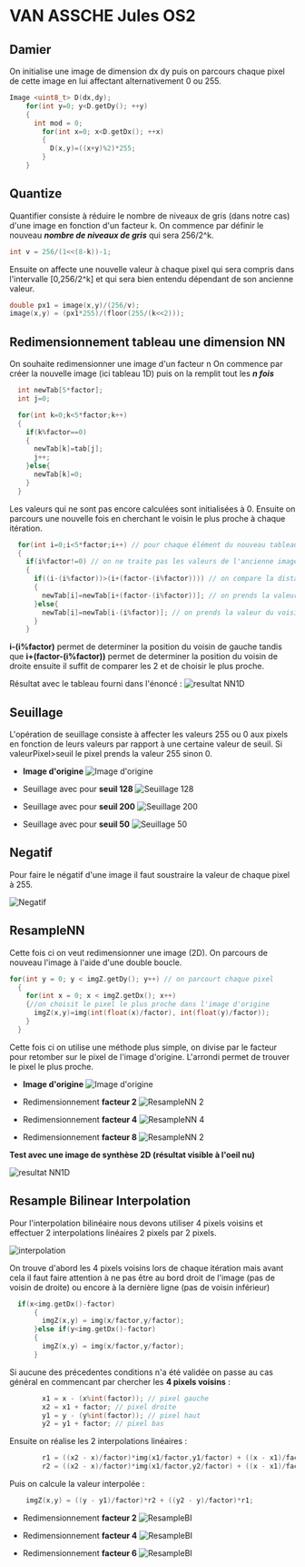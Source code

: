 # VAN ASSCHE Jules OS2

## Damier

On initialise une image de dimension dx dy puis on parcours chaque pixel de cette image
en lui affectant alternativement 0 ou 255.
```C++
Image <uint8_t> D(dx,dy);
    for(int y=0; y<D.getDy(); ++y)
    {
      int mod = 0;
        for(int x=0; x<D.getDx(); ++x)
        {
          D(x,y)=((x+y)%2)*255;
        }
    }
```

## Quantize

Quantifier consiste à réduire le nombre de niveaux de gris (dans notre cas) d'une image
en fonction d'un facteur k.
On commence par définir le nouveau ***nombre de niveaux de gris*** qui sera 256/2^k.
```C++
int v = 256/(1<<(8-k))-1;
```
Ensuite on affecte une nouvelle valeur à chaque pixel qui sera compris dans l'intervalle [0,256/2^k] 
et qui sera bien entendu dépendant de son ancienne valeur.

```C++
double px1 = image(x,y)/(256/v);
image(x,y) = (px1*255)/(floor(255/(k<<2)));
```


## Redimensionnement tableau une dimension NN

On souhaite redimensionner une image d'un facteur n
On commence par créer la nouvelle image (ici tableau 1D) puis on la remplit tout les ***n fois***

```C++
  int newTab[5*factor];
  int j=0;

  for(int k=0;k<5*factor;k++) 
  {
    if(k%factor==0)
    {
      newTab[k]=tab[j];
      j++;
    }else{
      newTab[k]=0;
    }
  }
```
Les valeurs qui ne sont pas encore calculées sont initialisées à 0.
Ensuite on parcours une nouvelle fois en cherchant le voisin le plus proche à chaque itération.
```C++
  for(int i=0;i<5*factor;i++) // pour chaque élément du nouveau tableau
  {
    if(i%factor!=0) // on ne traite pas les valeurs de l'ancienne image
    {
      if((i-(i%factor))>(i+(factor-(i%factor)))) // on compare la distance du voisin de droite et du voisin de gauche
      {
        newTab[i]=newTab[i+(factor-(i%factor))]; // on prends la valeur du voisin de droite
      }else{
        newTab[i]=newTab[i-(i%factor)]; // on prends la valeur du voisin de gauche
      }
    }
```

**i-(i%factor)** permet de determiner la position du voisin de gauche
tandis que **i+(factor-(i%factor))** permet de determiner la position du voisin de droite
ensuite il suffit de comparer les 2 et de choisir le plus proche.

Résultat avec le tableau fourni dans l'énoncé : 
![resultat NN1D](https://git.unistra.fr/j.vanassche/P4y/tree/master/tests/oneDimensionNN.png)

## Seuillage

L'opération de seuillage consiste à affecter les valeurs 255 ou 0 aux pixels 
en fonction de leurs valeurs par rapport à une certaine valeur de seuil.
Si valeurPixel>seuil le pixel prends la valeur 255 sinon 0.

* **Image d'origine**
![Image d'origine](./src/lena.pgm)

* Seuillage avec pour **seuil 128**
![Seuillage 128](https://git.unistra.fr/j.vanassche/P4y/tree/master/TP1/src/resultats/seuillage128.pgm)

* Seuillage avec pour **seuil 200**
![Seuillage 200](./src/resultats/seuillage200.pgm)

* Seuillage avec pour **seuil 50**
![Seuillage 50](./src/resultats/seuillage50.pgm)


## Negatif

Pour faire le négatif d'une image il faut soustraire la valeur de chaque pixel à 255.

![Negatif](./src/resultats/negatif.pgm)

## ResampleNN

Cette fois ci on veut redimensionner une image (2D).  On parcours de nouveau
l'image à l'aide d'une double boucle.

```C++
for(int y = 0; y < imgZ.getDy(); y++) // on parcourt chaque pixel
  {
    for(int x = 0; x < imgZ.getDx(); x++)
    {//on choisit le pixel le plus proche dans l'image d'origine
      imgZ(x,y)=img(int(float(x)/factor), int(float(y)/factor));
    }
  }
```
Cette fois ci on utilise une méthode plus simple, on divise par le facteur pour retomber 
sur le pixel de l'image d'origine. L'arrondi permet de trouver le pixel le plus proche.
* **Image d'origine**
![Image d'origine](./src/lena.pgm)
 
* Redimensionnement **facteur 2**
![ResampleNN 2](./src/resultats/resampleNN2.PGM)

* Redimensionnement **facteur 4**
![ResampleNN 4](./src/resultats/resampleNN4.PGM)

* Redimensionnement **facteur 8**
![ResampleNN 2](./src/resultats/resampleNN8.PGM)

**Test avec une image de synthèse 2D (résultat visible à l'oeil nu)**

![resultat NN1D](https://git.unistra.fr/j.vanassche/P4y/tree/master/tests/resampleNN.png)

## Resample Bilinear Interpolation

Pour l'interpolation bilinéaire nous devons utiliser 4 pixels voisins
et effectuer 2 interpolations linéaires 2 pixels par 2 pixels.

![interpolation](https://i.stack.imgur.com/a9ssZ.png)

On trouve d'abord les 4 pixels voisins lors de chaque itération mais avant cela il faut faire attention
à ne pas être au bord droit de l'image (pas de voisin de droite) ou encore à la dernière ligne
(pas de voisin inférieur)
```C++
  if(x<img.getDx()-factor)
      {
        imgZ(x,y) = img(x/factor,y/factor);
      }else if(y<img.getDx()-factor)
      {
        imgZ(x,y) = img(x/factor,y/factor);
      }
```
Si aucune des précedentes conditions n'a été validée on passe au cas général
en commencant par chercher les **4 pixels voisins** :

```C++
        x1 = x - (x%int(factor)); // pixel gauche
        x2 = x1 + factor; // pixel droite
        y1 = y - (y%int(factor)); // pixel haut
        y2 = y1 + factor; // pixel bas
```
Ensuite on réalise les 2 interpolations linéaires : 
```C++
        r1 = ((x2 - x)/factor)*img(x1/factor,y1/factor) + ((x - x1)/factor)*img(x2/factor,y1/factor);
        r2 = ((x2 - x)/factor)*img(x1/factor,y2/factor) + ((x - x1)/factor)*img(x2/factor,y2/factor);
```

Puis on calcule la valeur interpolée :
```C++
    imgZ(x,y) = ((y - y1)/factor)*r2 + ((y2 - y)/factor)*r1;
```

* Redimensionnement **facteur 2**
![ResampleBI](https://git.unistra.fr/j.vanassche/P4y/tree/master/TP1/src/resultats/resampleBI2.PGM)

* Redimensionnement **facteur 4**
![ResampleBI](https://git.unistra.fr/j.vanassche/P4y/tree/master/TP1/src/resultats/resampleBI4.PGM)

* Redimensionnement **facteur 6**
![ResampleBI](https://git.unistra.fr/j.vanassche/P4y/tree/master/TP1/src/resultats/resampleBI6.PGM)


